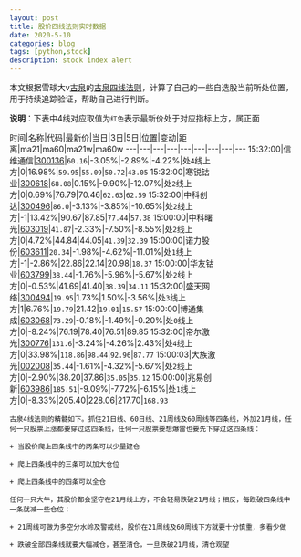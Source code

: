 ```yaml
---
layout: post
title: 股价四线法则实时数据
date: 2020-5-10
categories: blog
tags: [python,stock]
description: stock index alert
---
```



本文根据雪球大v[古泉](https://xueqiu.com/u/7148646888)的[古泉四线法则](https://xueqiu.com/7148646888/130498192)，计算了自己的一些自选股当前所处位置，用于持续追踪验证，帮助自己进行判断。

**说明**：下表中4线对应取值为`红色`表示最新价处于对应指标上方，属正面

时间|名称|代码|最新价|当日|3日|5日|位置|变动|距离|ma21|ma60|ma21w|ma60w
---|---|---|---|---|---|---|---|---
15:32:00|信维通信|[300136](https://xueqiu.com/S/SZ300136)|`60.16`|-3.05%|-2.89%|-4.22%|处`4`线上方|0|16.98%|`59.95`|`55.09`|`50.72`|`43.05`
15:32:00|寒锐钴业|[300618](https://xueqiu.com/S/SZ300618)|`68.08`|0.15%|-9.90%|-12.07%|处`2`线上方|0|0.69%|76.79|70.46|`62.63`|`62.59`
15:32:00|中科创达|[300496](https://xueqiu.com/S/SZ300496)|`86.0`|-3.13%|-3.85%|-10.65%|处`2`线上方|-1|13.42%|90.67|87.85|`77.44`|`57.38`
15:00:00|中科曙光|[603019](https://xueqiu.com/S/SH603019)|`41.87`|-2.33%|-7.50%|-8.55%|处`2`线上方|0|4.72%|44.84|44.05|`41.39`|`32.39`
15:00:00|诺力股份|[603611](https://xueqiu.com/S/SH603611)|`20.34`|-1.98%|-4.62%|-11.01%|处`1`线上方|-1|-2.86%|22.86|22.14|20.98|`18.37`
15:00:00|华友钴业|[603799](https://xueqiu.com/S/SH603799)|`38.44`|-1.76%|-5.96%|-5.67%|处`2`线上方|0|-0.53%|41.69|41.40|`38.39`|`34.11`
15:32:00|盛天网络|[300494](https://xueqiu.com/S/SZ300494)|`19.95`|1.73%|1.50%|-3.56%|处`3`线上方|1|6.76%|`19.79`|21.42|`19.01`|`15.57`
15:00:00|博通集成|[603068](https://xueqiu.com/S/SH603068)|`73.29`|-0.18%|-1.49%|-0.20%|处`0`线上方|0|-8.24%|76.19|78.40|76.51|89.85
15:32:00|帝尔激光|[300776](https://xueqiu.com/S/SZ300776)|`131.6`|-3.24%|-4.26%|2.43%|处`4`线上方|0|33.98%|`118.86`|`98.44`|`92.96`|`87.77`
15:00:03|大族激光|[002008](https://xueqiu.com/S/SZ002008)|`35.44`|-1.61%|-4.32%|-5.67%|处`2`线上方|0|-2.90%|38.20|37.86|`35.05`|`35.12`
15:00:00|兆易创新|[603986](https://xueqiu.com/S/SH603986)|`185.51`|-9.09%|-7.72%|-6.15%|处`1`线上方|0|-8.33%|205.40|228.06|217.70|`168.93`

```
古泉4线法则的精髓如下。抓住21日线、60日线、21周线及60周线等四条线，外加21月线，任何一只股票上涨都要穿过这四条线，任何一只股票要想爆雷也要先下穿过这四条线：

+ 当股价爬上四条线中的两条可以少量建仓

+ 爬上四条线中的三条可以加大仓位

+ 爬上四条线中的四条可以全仓

任何一只大牛，其股价都会坚守在21月线上方，不会轻易跌破21月线；相反，每跌破四条线中一条就减一些仓位：

+ 21周线可做为多空分水岭及警戒线，股价在21周线及60周线下方就要十分慎重，多看少做

+ 跌破全部四条线就要大幅减仓，甚至清仓，一旦跌破21月线，清仓观望
```
